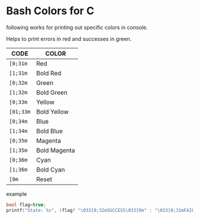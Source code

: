 # Bash Colors for C 

following works for printing out specific colors in console. 

Helps to print errors in red and successes in green.

| CODE | COLOR |
|------|-------|
| `[0;31m` | Red |
| `[1;31m`	| Bold Red |
| `[0;32m` | Green |
| `[1;32m` | Bold Green |
| `[0;33m` | Yellow |
| `[01;33m`	| Bold Yellow |
| `[0;34m` | Blue |
| `[1;34m` | Bold Blue |
| `[0;35m`	| Magenta |
| `[1;35m` | Bold Magenta |
| `[0;36m` | Cyan |
| `[1;36m` | Bold Cyan |
| `[0m` | Reset |

example
```c
bool flag=true;
printf("State: %s", (flag? "\033[0;32mSUCCESS\033[0m" : "\033[0;31mFAILURE\033[0m"));
```
